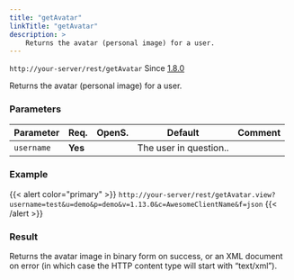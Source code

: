 ```yaml
---
title: "getAvatar"
linkTitle: "getAvatar"
description: >
    Returns the avatar (personal image) for a user.
---
```


`http://your-server/rest/getAvatar` Since [1.8.0](../../subsonic-versions)

Returns the avatar (personal image) for a user.

### Parameters

| Parameter | Req. | OpenS. | Default | Comment |
| --- | --- | --- | --- | --- |
| `username` | **Yes** |     | The user in question.. |

### Example

{{< alert color="primary" >}} `http://your-server/rest/getAvatar.view?username=test&u=demo&p=demo&v=1.13.0&c=AwesomeClientName&f=json` {{< /alert >}}

### Result

Returns the avatar image in binary form on success, or an XML document on error (in which case the HTTP content type will start with “text/xml”).

